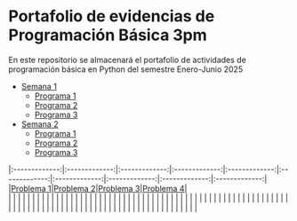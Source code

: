 # Portafolio de evidencias de Programación Básica 3pm
En este repositorio se almacenará el portafolio de actividades de programación básica en Python del semestre Enero-Junio 2025


- [Semana 1](./Semana%201/)
    - [Programa 1](./Semana%201/Program1.py)
    - [Programa 2](./Semana%201/Semana_1.ipynb)
    - [Programa 3](./Semana%201/Actividad1.py)
- [Semana 2](./Semana%202)
    - [Programa 1](./Semana%202/problema100.py)
    - [Programa 2](./Semana%202/PythonInPython.py)
    - [Programa 3](./Semana%202/doom.py)


|:-------------:|:-------------:|:-------------:|:-------------:|:-------------:|:-------------:|:-------------:|:-------------:|:-------------:|:-------------:|
|[Problema 1](./100Problemas/Problema1.py)|[Problema 2](./100Problemas/Problema2.py)|[Problema 3](./100Problemas/Problema3.py)|[Problema 4](./100Problemas/Problema4.py)|  
|               |               |               |               |               |               |               |               |               |               |
|               |               |               |               |               |               |               |               |               |               |
|               |               |               |               |               |               |               |               |               |               |
|               |               |               |               |               |               |               |               |               |               |
|               |               |               |               |               |               |               |               |               |               |
|               |               |               |               |               |               |               |               |               |               |
|               |               |               |               |               |               |               |               |               |               |
|               |               |               |               |               |               |               |               |               |               |
|               |               |               |               |               |               |               |               |               |               |